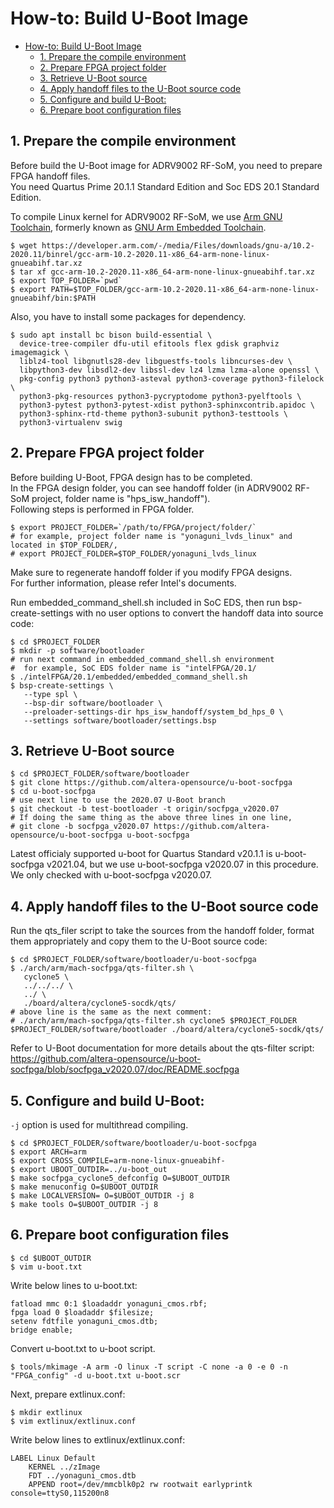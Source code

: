 # How-to: Build U-Boot Image

- [How-to: Build U-Boot Image](#how-to-build-u-boot-image)
  - [1. Prepare the compile environment](#1-prepare-the-compile-environment)
  - [2. Prepare FPGA project folder](#2-prepare-fpga-project-folder)
  - [3. Retrieve U-Boot source](#3-retrieve-u-boot-source)
  - [4. Apply handoff files to the U-Boot source code](#4-apply-handoff-files-to-the-u-boot-source-code)
  - [5. Configure and build U-Boot:](#5-configure-and-build-u-boot)
  - [6. Prepare boot configuration files](#6-prepare-boot-configuration-files)


## 1. Prepare the compile environment
Before build the U-Boot image for ADRV9002 RF-SoM, you need to prepare FPGA handoff files.  
You need Quartus Prime 20.1.1 Standard Edition and Soc EDS 20.1 Standard Edition.  

To compile Linux kernel for ADRV9002 RF-SoM, we use [Arm GNU Toolchain](https://developer.arm.com/Tools%20and%20Software/GNU%20Toolchain), formerly known as [GNU Arm Embedded Toolchain](https://developer.arm.com/downloads/-/gnu-rm).

```Shell
$ wget https://developer.arm.com/-/media/Files/downloads/gnu-a/10.2-2020.11/binrel/gcc-arm-10.2-2020.11-x86_64-arm-none-linux-gnueabihf.tar.xz
$ tar xf gcc-arm-10.2-2020.11-x86_64-arm-none-linux-gnueabihf.tar.xz
$ export TOP_FOLDER=`pwd`
$ export PATH=$TOP_FOLDER/gcc-arm-10.2-2020.11-x86_64-arm-none-linux-gnueabihf/bin:$PATH
```

Also, you have to install some packages for dependency.

```shell
$ sudo apt install bc bison build-essential \
  device-tree-compiler dfu-util efitools flex gdisk graphviz imagemagick \
  liblz4-tool libgnutls28-dev libguestfs-tools libncurses-dev \
  libpython3-dev libsdl2-dev libssl-dev lz4 lzma lzma-alone openssl \
  pkg-config python3 python3-asteval python3-coverage python3-filelock \
  python3-pkg-resources python3-pycryptodome python3-pyelftools \
  python3-pytest python3-pytest-xdist python3-sphinxcontrib.apidoc \
  python3-sphinx-rtd-theme python3-subunit python3-testtools \
  python3-virtualenv swig
```




## 2. Prepare FPGA project folder
Before building U-Boot, FPGA design has to be completed.  
In the FPGA design folder, you can see handoff folder (in ADRV9002 RF-SoM project, folder name is "hps_isw_handoff").  
Following steps is performed in FPGA folder.

```Shell
$ export PROJECT_FOLDER=`/path/to/FPGA/project/folder/`
# for example, project folder name is "yonaguni_lvds_linux" and located in $TOP_FOLDER/,
# export PROJECT_FOLDER=$TOP_FOLDER/yonaguni_lvds_linux
```

Make sure to regenerate handoff folder if you modify FPGA designs.  
For further information, please refer Intel's documents.

Run embedded_command_shell.sh included in SoC EDS, then run bsp-create-settings with no user options to convert the handoff data into source code:
```Shell
$ cd $PROJECT_FOLDER
$ mkdir -p software/bootloader
# run next command in embedded_command_shell.sh environment
#  for example, SoC EDS folder name is "intelFPGA/20.1/
$ ./intelFPGA/20.1/embedded/embedded_command_shell.sh
$ bsp-create-settings \
   --type spl \
   --bsp-dir software/bootloader \
   --preloader-settings-dir hps_isw_handoff/system_bd_hps_0 \
   --settings software/bootloader/settings.bsp
```


## 3. Retrieve U-Boot source

```Shell
$ cd $PROJECT_FOLDER/software/bootloader
$ git clone https://github.com/altera-opensource/u-boot-socfpga
$ cd u-boot-socfpga
# use next line to use the 2020.07 U-Boot branch
$ git checkout -b test-bootloader -t origin/socfpga_v2020.07
# If doing the same thing as the above three lines in one line,
# git clone -b socfpga_v2020.07 https://github.com/altera-opensource/u-boot-socfpga u-boot-socfpga
```
Latest officialy supported u-boot for Quartus Standard v20.1.1 is u-boot-socfpga v2021.04, but we use u-boot-socfpga v2020.07 in this procedure.  
We only checked with u-boot-socfpga v2020.07.


## 4. Apply handoff files to the U-Boot source code
Run the qts_filer script to take the sources from the handoff folder, format them appropriately and copy them to the U-Boot source code:
```Shell
$ cd $PROJECT_FOLDER/software/bootloader/u-boot-socfpga
$ ./arch/arm/mach-socfpga/qts-filter.sh \
   cyclone5 \
   ../../../ \
   ../ \
   ./board/altera/cyclone5-socdk/qts/
# above line is the same as the next comment:
# ./arch/arm/mach-socfpga/qts-filter.sh cyclone5 $PROJECT_FOLDER $PROJECT_FOLDER/software/bootloader ./board/altera/cyclone5-socdk/qts/
```
Refer to U-Boot documentation for more details about the qts-filter script: https://github.com/altera-opensource/u-boot-socfpga/blob/socfpga_v2020.07/doc/README.socfpga


## 5. Configure and build U-Boot:
`-j` option is used for multithread compiling.
```Shell
$ cd $PROJECT_FOLDER/software/bootloader/u-boot-socfpga
$ export ARCH=arm
$ export CROSS_COMPILE=arm-none-linux-gnueabihf-
$ export UBOOT_OUTDIR=../u-boot_out
$ make socfpga_cyclone5_defconfig O=$UBOOT_OUTDIR
$ make menuconfig O=$UBOOT_OUTDIR
$ make LOCALVERSION= O=$UBOOT_OUTDIR -j 8
$ make tools O=$UBOOT_OUTDIR -j 8
```


## 6. Prepare boot configuration files
```Shell
$ cd $UBOOT_OUTDIR
$ vim u-boot.txt
```
Write below lines to u-boot.txt:
```Shell
fatload mmc 0:1 $loadaddr yonaguni_cmos.rbf;
fpga load 0 $loadaddr $filesize;
setenv fdtfile yonaguni_cmos.dtb;
bridge enable;
```
Convert u-boot.txt to u-boot script.
```Shell
$ tools/mkimage -A arm -O linux -T script -C none -a 0 -e 0 -n "FPGA_config" -d u-boot.txt u-boot.scr
```

Next, prepare extlinux.conf:
```Shell
$ mkdir extlinux
$ vim extlinux/extlinux.conf
```
Write below lines to extlinux/extlinux.conf:
```Shell
LABEL Linux Default
    KERNEL ../zImage
    FDT ../yonaguni_cmos.dtb
    APPEND root=/dev/mmcblk0p2 rw rootwait earlyprintk console=ttyS0,115200n8
```

